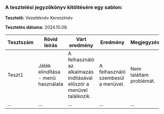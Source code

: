 ### A tesztelési jegyzőkönyv kitöltésére egy sablon:

**Tesztelő:** Vezetéknév Keresztnév

**Tesztelés dátuma:** 2024.10.08.

Tesztszám | Rövid leírás | Várt eredmény | Eredmény | Megjegyzés
----------|--------------|---------------|----------|-----------
Teszt1 | Játék elindítása - menü használata | A felhasználó az alkalmazás indításával először a menüvel találkozik. | A felhasználó szembesül a menüvel. | Nem találtam problémát.
... | ... | ... | ... | ...
